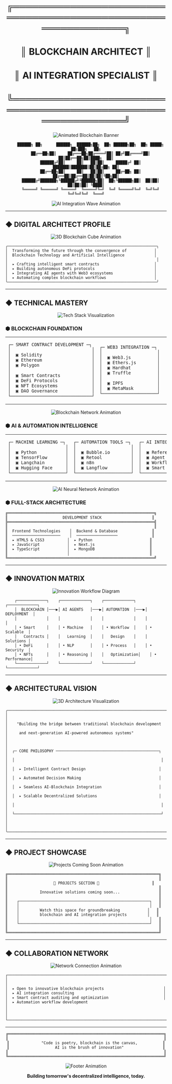 
<div align="center">

# ╔══════════════════════════════════════════════════════════════╗
# ║                    BLOCKCHAIN ARCHITECT                     ║
# ║              AI INTEGRATION SPECIALIST                      ║
# ╚══════════════════════════════════════════════════════════════╝

<img src="/placeholder.svg?height=200&width=800" alt="Animated Blockchain Banner" />

```
    ██████╗ ██╗      ██████╗  ██████╗██╗  ██╗ ██████╗██╗  ██╗ █████╗ ██╗███╗   ██╗
    ██╔══██╗██║     ██╔═══██╗██╔════╝██║ ██╔╝██╔════╝██║  ██║██╔══██╗██║████╗  ██║
    ██████╔╝██║     ██║   ██║██║     █████╔╝ ██║     ███████║███████║██║██╔██╗ ██║
    ██╔══██╗██║     ██║   ██║██║     ██╔═██╗ ██║     ██╔══██║██╔══██║██║██║╚██╗██║
    ██████╔╝███████╗╚██████╔╝╚██████╗██║  ██╗╚██████╗██║  ██║██║  ██║██║██║ ╚████║
    ╚═════╝ ╚══════╝ ╚═════╝  ╚═════╝╚═╝  ╚═╝ ╚═════╝╚═╝  ╚═╝╚═╝  ╚═╝╚═╝╚═╝  ╚═══╝
```

<img src="/placeholder.svg?height=100&width=600" alt="AI Integration Wave Animation" />

</div>

---

## ◆ DIGITAL ARCHITECT PROFILE

<div align="center">
<img src="/placeholder.svg?height=300&width=400" alt="3D Blockchain Cube Animation" />
</div>

```
╭─────────────────────────────────────────────────────────────────╮
│  Transforming the future through the convergence of            │
│  Blockchain Technology and Artificial Intelligence             │
│                                                                 │
│  ▸ Crafting intelligent smart contracts                        │
│  ▸ Building autonomous DeFi protocols                          │
│  ▸ Integrating AI agents with Web3 ecosystems                  │
│  ▸ Automating complex blockchain workflows                     │
╰─────────────────────────────────────────────────────────────────╯
```

---

## ◆ TECHNICAL MASTERY

<div align="center">
<img src="/placeholder.svg?height=150&width=700" alt="Tech Stack Visualization" />
</div>

### ⬢ BLOCKCHAIN FOUNDATION

<table>
<tr>
<td width="50%">

```
┌─ SMART CONTRACT DEVELOPMENT ─┐
│                               │
│  ▣ Solidity                   │
│  ▣ Ethereum                   │
│  ▣ Polygon                    │
│                               │
│  ▣ Smart Contracts            │
│  ▣ DeFi Protocols             │
│  ▣ NFT Ecosystems             │
│  ▣ DAO Governance             │
└───────────────────────────────┘
```

</td>
<td width="50%">

```
┌─ WEB3 INTEGRATION ─┐
│                     │
│  ▣ Web3.js          │
│  ▣ Ethers.js        │
│  ▣ Hardhat          │
│  ▣ Truffle          │
│                     │
│  ▣ IPFS             │
│  ▣ MetaMask         │
└─────────────────────┘
```

</td>
</tr>
</table>

<div align="center">
<img src="/placeholder.svg?height=100&width=500" alt="Blockchain Network Animation" />
</div>

### ⬢ AI & AUTOMATION INTELLIGENCE

<table>
<tr>
<td width="33%">

```
┌─ MACHINE LEARNING ─┐
│                     │
│  ▣ Python           │
│  ▣ TensorFlow       │
│  ▣ Langchain        │
│  ▣ Hugging Face     │
└─────────────────────┘
```

</td>
<td width="33%">

```
┌─ AUTOMATION TOOLS ─┐
│                     │
│  ▣ Bubble.io        │
│  ▣ Retool           │
│  ▣ n8n              │
│  ▣ Langflow         │
└─────────────────────┘
```

</td>
<td width="33%">

```
┌─ AI INTEGRATION ─┐
│                   │
│  ▣ Reference AI   │
│  ▣ Agent Flows    │
│  ▣ Workflow Auto  │
│  ▣ Smart Logic    │
└───────────────────┘
```

</td>
</tr>
</table>

<div align="center">
<img src="/placeholder.svg?height=120&width=600" alt="AI Neural Network Animation" />
</div>

### ⬢ FULL-STACK ARCHITECTURE

```
╔════════════════════════════════════════════════════════════════╗
║                        DEVELOPMENT STACK                      ║
╠════════════════════════════════════════════════════════════════╣
║                                                                ║
║  Frontend Technologies    │  Backend & Database               ║
║  ─────────────────────    │  ──────────────────               ║
║  ▸ HTML5 & CSS3          │  ▸ Python                         ║
║  ▸ JavaScript            │  ▸ Next.js                        ║
║  ▸ TypeScript            │  ▸ MongoDB                        ║
║                          │                                   ║
╚════════════════════════════════════════════════════════════════╝
```

---

## ◆ INNOVATION MATRIX

<div align="center">
<img src="/placeholder.svg?height=200&width=700" alt="Innovation Workflow Diagram" />
</div>

```
    ┌─────────────┐    ┌─────────────┐    ┌─────────────┐    ┌─────────────┐
    │  BLOCKCHAIN │───▶│ AI AGENTS   │───▶│ AUTOMATION  │───▶│ DEPLOYMENT  │
    │             │    │             │    │             │    │             │
    │ • Smart     │    │ • Machine   │    │ • Workflow  │    │ • Scalable  │
    │   Contracts │    │   Learning  │    │   Design    │    │   Solutions │
    │ • DeFi      │    │ • NLP       │    │ • Process   │    │ • Security  │
    │ • NFTs      │    │ • Reasoning │    │   Optimization│    │ • Performance│
    └─────────────┘    └─────────────┘    └─────────────┘    └─────────────┘
```

---

## ◆ ARCHITECTURAL VISION

<div align="center">
<img src="/placeholder.svg?height=250&width=600" alt="3D Architecture Visualization" />
</div>

```
╭──────────────────────────────────────────────────────────────────────╮
│                                                                      │
│    "Building the bridge between traditional blockchain development    │
│     and next-generation AI-powered autonomous systems"               │
│                                                                      │
│  ┌─ CORE PHILOSOPHY ─────────────────────────────────────────────┐   │
│  │                                                                │   │
│  │  ▸ Intelligent Contract Design                                │   │
│  │  ▸ Automated Decision Making                                  │   │
│  │  ▸ Seamless AI-Blockchain Integration                         │   │
│  │  ▸ Scalable Decentralized Solutions                           │   │
│  │                                                                │   │
│  └────────────────────────────────────────────────────────────────┘   │
│                                                                      │
╰──────────────────────────────────────────────────────────────────────╯
```

---

## ◆ PROJECT SHOWCASE

<div align="center">
<img src="/placeholder.svg?height=150&width=500" alt="Projects Coming Soon Animation" />
</div>

```
╔══════════════════════════════════════════════════════════════════╗
║                                                                  ║
║                    🚧 PROJECTS SECTION 🚧                       ║
║                                                                  ║
║              Innovative solutions coming soon...                 ║
║                                                                  ║
║    ┌─────────────────────────────────────────────────────────┐   ║
║    │                                                         │   ║
║    │         Watch this space for groundbreaking            │   ║
║    │         blockchain and AI integration projects         │   ║
║    │                                                         │   ║
║    └─────────────────────────────────────────────────────────┘   ║
║                                                                  ║
╚══════════════════════════════════════════════════════════════════╝
```

---

## ◆ COLLABORATION NETWORK

<div align="center">
<img src="/placeholder.svg?height=100&width=600" alt="Network Connection Animation" />
</div>

```
┌─────────────────────────────────────────────────────────────────────┐
│                                                                     │
│  ▸ Open to innovative blockchain projects                          │
│  ▸ AI integration consulting                                       │
│  ▸ Smart contract auditing and optimization                        │
│  ▸ Automation workflow development                                  │
│                                                                     │
└─────────────────────────────────────────────────────────────────────┘
```

<div align="center">

---

```
╔════════════════════════════════════════════════════════════════════╗
║                                                                    ║
║              "Code is poetry, blockchain is the canvas,           ║
║                    AI is the brush of innovation"                 ║
║                                                                    ║
╚════════════════════════════════════════════════════════════════════╝
```

<img src="/placeholder.svg?height=80&width=400" alt="Footer Animation" />

**Building tomorrow's decentralized intelligence, today.**

</div>


